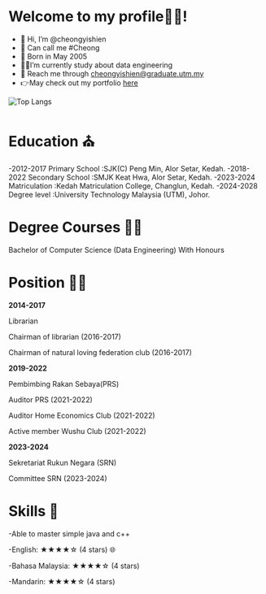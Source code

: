 # Welcome to my profile🙈🙈!
- 👋 Hi, I’m @cheongyishien
- 🐣 Can call me #Cheong
- 📅 Born in May 2005
- 👨‍🎓I’m currently study about data engineering
- 📩 Reach me through cheongyishien@graduate.utm.my
- 👉May check out my portfolio [here](https://cheongyishien.github.io/)

![Top Langs](https://github-readme-stats.vercel.app/api/top-langs/?username=cheongyishien&layout=compact)
<!---


cheongyishien/cheongyishien is a ✨ special ✨ repository because its `README.md` (this file) appears on your GitHub profile.
You can click the Preview link to take a look at your changes.
--->



# Education ⛪

-2012-2017    Primary School        :SJK(C) Peng Min, Alor Setar, Kedah.
-2018-2022    Secondary School      :SMJK Keat Hwa, Alor Setar, Kedah.
-2023-2024    Matriculation         :Kedah Matriculation College, Changlun, Kedah.
-2024-2028    Degree level          :University Technology Malaysia (UTM), Johor.


 # Degree Courses 👩‍🎓
Bachelor of Computer Science (Data Engineering) With Honours

 
# Position 👨‍⚖️
 **2014-2017**
 
 Librarian
 
 Chairman of librarian (2016-2017)
 
 Chairman of natural loving federation club (2016-2017)

**2019-2022**

Pembimbing Rakan Sebaya(PRS)

Auditor PRS (2021-2022)

Auditor Home Economics Club (2021-2022)

Active member Wushu Club (2021-2022)


**2023-2024**

Sekretariat Rukun Negara (SRN)

Committee SRN (2023-2024)



# Skills 💪
-Able to master simple java and c++

-English: ★★★★☆ (4 stars) 🌐

-Bahasa Malaysia: ★★★★☆ (4 stars)

-Mandarin: ★★★★☆ (4 stars)


 
